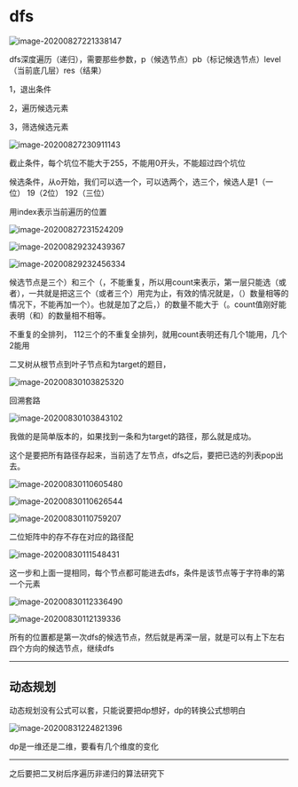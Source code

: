 # dfs

![image-20200827221338147](imge/image-20200827221338147.png)

dfs深度遍历（递归），需要那些参数，p（候选节点）pb（标记候选节点）level（当前底几层）res（结果）

1，退出条件

2，遍历候选元素

3，筛选候选元素





![image-20200827230911143](imge/image-20200827230911143.png)

截止条件，每个坑位不能大于255，不能用0开头，不能超过四个坑位

候选条件，从o开始，我们可以选一个，可以选两个，选三个，候选人是1（一位） 19（2位） 192（三位）

用index表示当前遍历的位置

![image-20200827231524209](imge/image-20200827231524209.png)

![image-20200829232439367](imge/image-20200829232439367.png)

![image-20200829232456334](imge/image-20200829232456334.png)

候选节点是三个）和三个（，不能重复，所以用count来表示，第一层只能选（或者），一共就是把这三个（或者三个）用完为止，有效的情况就是，（）数量相等的情况下，不能再加一个）。也就是加了之后，）的数量不能大于（。count值刚好能表明（和）的数量相不相等。

不重复的全排列， 112三个的不重复全排列，就用count表明还有几个1能用，几个2能用

二叉树从根节点到叶子节点和为target的题目，

![image-20200830103825320](imge/image-20200830103825320.png)

回溯套路



![image-20200830103843102](imge/image-20200830103843102.png)

我做的是简单版本的，如果找到一条和为target的路径，那么就是成功。

这个是要把所有路径存起来，当前选了左节点，dfs之后，要把已选的列表pop出去。

![image-20200830110605480](imge/image-20200830110605480.png)

![image-20200830110626544](imge/image-20200830110626544.png)

![image-20200830110759207](imge/image-20200830110759207.png)

二位矩阵中的存不存在对应的路径配

![image-20200830111548431](imge/image-20200830111548431.png)

这一步和上面一提相同，每个节点都可能进去dfs，条件是该节点等于字符串的第一个元素

![image-20200830112336490](imge/image-20200830112336490.png)

![image-20200830112139336](imge/image-20200830112139336.png)

所有的位置都是第一次dfs的候选节点，然后就是再深一层，就是可以有上下左右四个方向的候选节点，继续dfs

----

## 动态规划

动态规划没有公式可以套，只能说要把dp想好，dp的转换公式想明白

![image-20200831224821396](imge/image-20200831224821396.png)

dp是一维还是二维，要看有几个维度的变化





---

之后要把二叉树后序遍历非递归的算法研究下